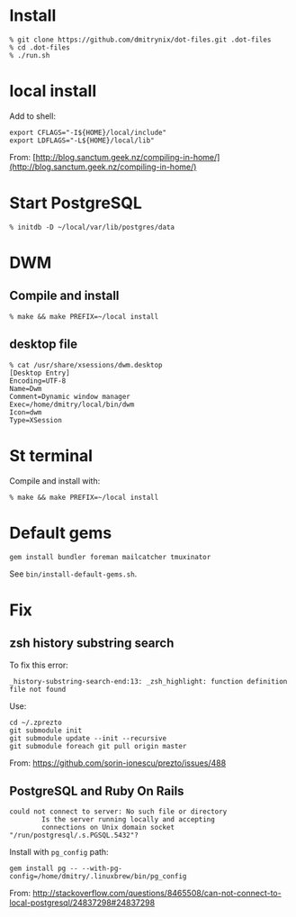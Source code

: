 # Install

    % git clone https://github.com/dmitrynix/dot-files.git .dot-files
    % cd .dot-files
    % ./run.sh

# local install

Add to shell:

    export CFLAGS="-I${HOME}/local/include"
    export LDFLAGS="-L${HOME}/local/lib"

From: [http://blog.sanctum.geek.nz/compiling-in-home/](http://blog.sanctum.geek.nz/compiling-in-home/)

# Start PostgreSQL

    % initdb -D ~/local/var/lib/postgres/data

# DWM

## Compile and install

    % make && make PREFIX=~/local install

## desktop file

    % cat /usr/share/xsessions/dwm.desktop
    [Desktop Entry]
    Encoding=UTF-8
    Name=Dwm
    Comment=Dynamic window manager
    Exec=/home/dmitry/local/bin/dwm
    Icon=dwm
    Type=XSession

# St terminal

Compile and install with:

    % make && make PREFIX=~/local install

# Default gems

    gem install bundler foreman mailcatcher tmuxinator

See `bin/install-default-gems.sh`.

# Fix

## zsh history substring search

To fix this error:

    _history-substring-search-end:13: _zsh_highlight: function definition file not found

Use:

    cd ~/.zprezto
    git submodule init
    git submodule update --init --recursive
    git submodule foreach git pull origin master

From: https://github.com/sorin-ionescu/prezto/issues/488

## PostgreSQL and Ruby On Rails

    could not connect to server: No such file or directory
            Is the server running locally and accepting
            connections on Unix domain socket "/run/postgresql/.s.PGSQL.5432"?

Install with `pg_config` path:

    gem install pg -- --with-pg-config=/home/dmitry/.linuxbrew/bin/pg_config

From: http://stackoverflow.com/questions/8465508/can-not-connect-to-local-postgresql/24837298#24837298
